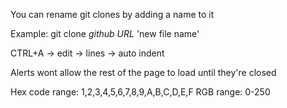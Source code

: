 You can rename git clones by adding a name to it

Example: git clone *github URL* 'new file name'

CTRL+A -> edit -> lines -> auto indent

Alerts wont allow the rest of the page to load until they're closed

Hex code range: 1,2,3,4,5,6,7,8,9,A,B,C,D,E,F
RGB range: 0-250
